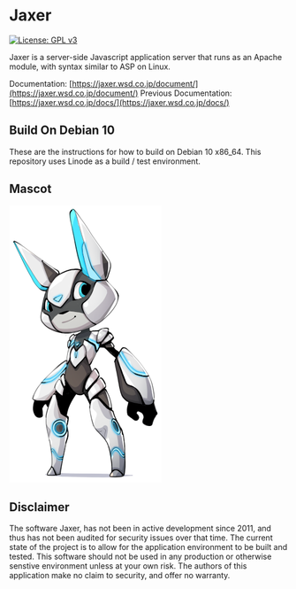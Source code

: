 # Jaxer

[![License: GPL v3](https://img.shields.io/badge/License-GPLv3-blue.svg)](https://www.gnu.org/licenses/gpl-3.0)

Jaxer is a server-side Javascript application server that runs
as an Apache module, with syntax similar to ASP on Linux.

Documentation: [https://jaxer.wsd.co.jp/document/](https://jaxer.wsd.co.jp/document/)
Previous Documentation: [https://jaxer.wsd.co.jp/docs/](https://jaxer.wsd.co.jp/docs/)

## Build On Debian 10

These are the instructions for how to build on Debian 10 x86_64. This repository uses
Linode as a build / test environment. 

<!--

```
# apt-get update
# apt-get install -y git vim gcc g++ make zip pkg-config libgtk2.0-dev libidl-dev libxt-dev apache2-dev unixodbc unixodbc-dev

# git clone https://github.com/behdad/pangox-compat.git
# mv pangox-compat /usr/include/pango
```

Ugly patch, Jaxer expects and older version of freetype. I tried a lot of cleaner
ways to add freetype to the build path, but it didn't work. This is an ugly work
around, but it works.

```
# ln -s /usr/include/freetype2/ft2build.h /usr/include/
# ln -s /usr/include/freetype2/freetype /usr/include/
```

Clone and build the repository

```
# cd /opt
# git clone https://github.com/WebServiceDevelopment/Jaxer.git
# cd Jaxer
# cd httpd-2.4.46
# sh configureLinux.sh
# make
# make install
# cd ../server
# python build.py
# cp -fr AptanaJaxer/* /opt/AptanaJaxer
```

And then we should remove the freetype symbolic links as they are no longer needed.

```
# rm -f /usr/include/ft2build.h
# rm -f /usr/include/freetype
```

This will create the Jaxer environment in the **/opt/AptanaJaxer/** folder.
The defaults aren't correct, so we need to make a few changes. These changes
should be fixed in later commits, but that depends on when we track down
where these files are. For now, we'll include how to edit them. 

```
# cd /opt/AptanaJaxer
# vim Apache22/conf/httpd.conf
--- Edit the Following Lines ---
- 206     Require all denied
+ 206     #Require all denied

- 221 DocumentRoot "/opt/AptanaJaxer/Apache22/htdocs/"
+ 221 DocumentRoot "/opt/AptanaJaxer/public"

- 222 <Directory "/opt/AptanaJaxer/Apache22/htdocs/">
+ 222 <Directory "/opt/AptanaJaxer/public">

Append to end of File
+ 508 Include conf/extra/jaxer.httpd.conf
--- End Edit ---

# cp jaxer/confs/jaxer.httpd.conf Apache22/conf/extra
# vim /opt/AptanaJaxer/Apache22/conf/extra/jaxer.httpd.conf
--- Edit the Following Lines ---
Remove from end of file
- 133 Include "${ANCHOR}/local_jaxer/conf/*.httpd.conf"
--- End Edit ---
```

Sometimes the build does not properly generate the server-side
framework, so we force write it with our version from this
repositiory. I think to build the framework the package ```openjdk-11-jre``` 
is required, but we want to try to reduce the number of dependencies,
and any changes to the framework will be done directly, in the folder
anyways.

```
# rm -rf /opt/AptanaJaxer/jaxer/framework
# cp -r /opt/Jaxer/framework /opt/AptanaJaxer/jaxer/
```

Last we can start the server with the command.

```
# sh /opt/AptanaJaxer/scripts/start.sh
```

If everything worked, you can navigate to your server's IP address. 
And you should be greeted with the following screen.

![Jaxer Greeter](https://raw.githubusercontent.com/WebServiceDevelopment/Jaxer/master/images/GreetingScreen.png)

-->

## Mascot

![Jaxer Greeter](https://raw.githubusercontent.com/WebServiceDevelopment/Jaxer/master/images/mascot_sprite.png)

## Disclaimer

The software Jaxer, has not been in active development since 2011, and thus
has not been audited for security issues over that time. The current state
of the project is to allow for the application environment to be built
and tested. This software should not be used in any production or otherwise
senstive environment unless at your own risk. The authors of this application
make no claim to security, and offer no warranty. 
